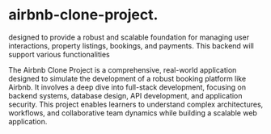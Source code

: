 # airbnb-clone-project.
designed to provide a robust and scalable foundation for managing user interactions, property listings, bookings, and payments. This backend will support various functionalities

The Airbnb Clone Project is a comprehensive, real-world application designed to simulate the development of a robust booking platform like Airbnb. It involves a deep dive into full-stack development, focusing on backend systems, database design, API development, and application security. This project enables learners to understand complex architectures, workflows, and collaborative team dynamics while building a scalable web application.
